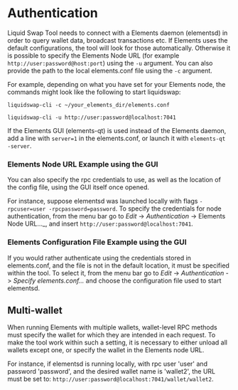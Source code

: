 # Authentication

Liquid Swap Tool needs to connect with a Elements daemon (elementsd) in order to query wallet data, broadcast transactions etc.
If Elements uses the default configurations, the tool will look for those 
automatically.
Otherwise it is possible to specify the Elements Node URL
(for example `http://user:password@host:port`) using the `-u` argument. You can also provide the path to the local elements.conf file using the `-c` argument.

For example, depending on what you have set for your Elements node, the commands might look like the following to start liquidswap:

```
liquidswap-cli -c ~/your_elements_dir/elements.conf

liquidswap-cli -u http://user:password@localhost:7041
```

If the Elements GUI (elements-qt) is used instead of the Elements daemon, add a line with `server=1` in the 
elements.conf, or launch it with `elements-qt -server`.

### Elements Node URL Example using the GUI
You can also specify the rpc credentials to use, as well as the location of the config file, using the GUI itself once opened.

For instance, suppose elementsd was launched locally with flags 
`-rpcuser=user -rpcpassword=password`.
To specify the credentials for node authentication, from the menu bar go to 
_Edit_ -> _Authentication_ -> Elements Node URL…_, and insert 
`http://user:password@localhost:7041`. 

### Elements Configuration File Example using the GUI
If you would rather authenticate using the credentials stored in elements.conf, and the file is not in the
default location, it must be specified within the tool.
To select it, from the menu bar go to 
_Edit_ -> _Authentication_ -> _Specify elements.conf…_ and choose the
configuration file used to start elementsd.

## Multi-wallet
When running Elements with multiple wallets, wallet-level RPC methods must specify
the wallet for which they are intended in each request.
To make the tool work within such a setting, it is necessary to either unload
all wallets except one, or specify the wallet in the Elements node URL.

For instance, if elementsd is running locally, with rpc user 'user' and password
'password', and the desired wallet name is 'wallet2', the URL must be set 
to: `http://user:password@localhost:7041/wallet/wallet2`.
